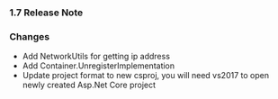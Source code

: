 ﻿### 1.7 Release Note

### Changes

- Add NetworkUtils for getting ip address
- Add Container.UnregisterImplementation
- Update project format to new csproj, you will need vs2017 to open newly created Asp.Net Core project
